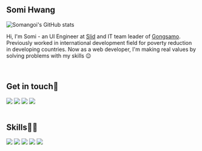 <h2>Somi Hwang</h2>

![Somangoi's GitHub stats](https://github-readme-stats.vercel.app/api?username=somangoi&theme=tokyonight&show_icons=true)
<br/>

Hi, I'm Somi - an UI Engineer at [Slid](https://www.slid.cc/ko) and IT team leader of [Gongsamo](https://0044.notion.site/1bc5d7d240f94aa5a0264da605bf2ef3). Previously worked in international development field for poverty reduction in developing countries. Now as a web developer, I'm making real values by solving problems with my skills 😉

<br/>
<h2>Get in touch🫰</h2>
<a href="https://somangoi.notion.site/Hello-world-I-m-Somi-3ad2c06957ce4919b41621ee9f70fd9c" target="_blank"><img src="https://img.shields.io/badge/Portfolio-000000?style=flat-square&logo=Notion&logoColor=white"/></a>
<a href="https://www.linkedin.com/in/somi-hwang/" target="_blank"><img src="https://img.shields.io/badge/Linkedin-0A66C2?style=flat-square&logo=Linkedin&logoColor=white"/></a>
<a href="https://www.instagram.com/somi.dev" target="_blank"><img src="https://img.shields.io/badge/Instagram-E4405F?style=flat-square&logo=Instagram&logoColor=white"/></a>
<a href="mailto: somi.c.hwang@gmail.com" target="_blank"><img src="https://img.shields.io/badge/somi.c.hwang@gmail.com-EA4335?style=flat-square&logo=Gmail&logoColor=white"/></a> 
<br/>
<br/>
<h2>Skills👩‍💻</h2>
<span><img src="https://img.shields.io/badge/HTML5-E34F26?style=flat-square&logo=HTML5&logoColor=white"/></span> 
<span><img src="https://img.shields.io/badge/CSS3-1572B6?style=flat-square&logo=CSS3&logoColor=white"/></span> 
<span><img src="https://img.shields.io/badge/React-61DAFB?style=flat-square&logo=React&logoColor=white"/></span>
<span><img src="https://img.shields.io/badge/JavaScript-007396?style=flat-square&logo=JavaScript&logoColor=white"/></span>
<span><img src="https://img.shields.io/badge/TypeScript-3178C6?style=flat-square&logo=TypeScript&logoColor=white"/></span>

<br/><br/>



